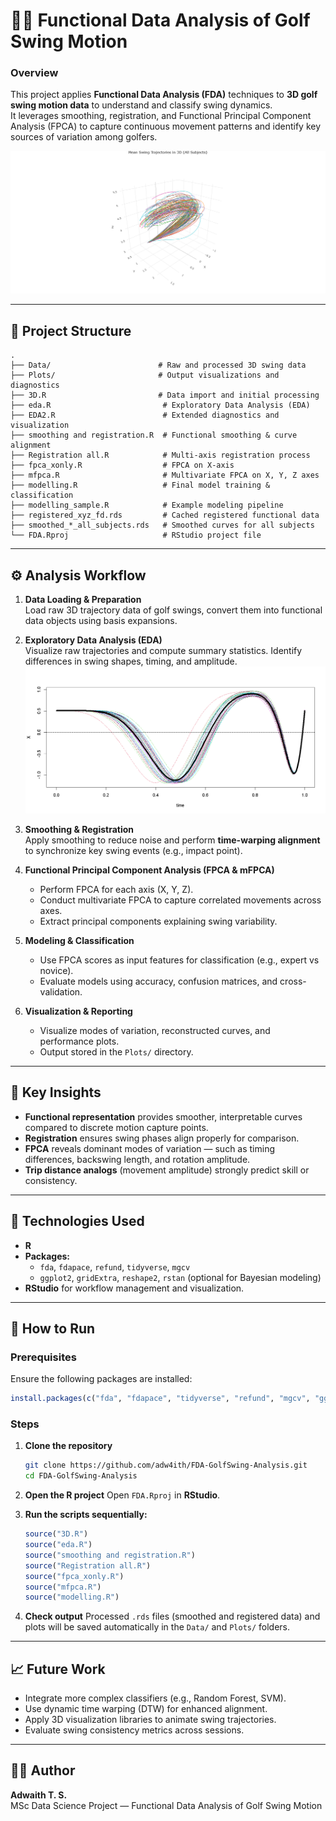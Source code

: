 # 🏌️‍♂️ Functional Data Analysis of Golf Swing Motion

### Overview
This project applies **Functional Data Analysis (FDA)** techniques to **3D golf swing motion data** to understand and classify swing dynamics.  
It leverages smoothing, registration, and Functional Principal Component Analysis (FPCA) to capture continuous movement patterns and identify key sources of variation among golfers.

![Sample 3D Trajectory](Plots/New/newplot.png)

---

## 📂 Project Structure

```
.
├── Data/                        # Raw and processed 3D swing data
├── Plots/                       # Output visualizations and diagnostics
├── 3D.R                         # Data import and initial processing
├── eda.R                         # Exploratory Data Analysis (EDA)
├── EDA2.R                        # Extended diagnostics and visualization
├── smoothing and registration.R  # Functional smoothing & curve alignment
├── Registration all.R            # Multi-axis registration process
├── fpca_xonly.R                  # FPCA on X-axis
├── mfpca.R                       # Multivariate FPCA on X, Y, Z axes
├── modelling.R                   # Final model training & classification
├── modelling_sample.R            # Example modeling pipeline
├── registered_xyz_fd.rds         # Cached registered functional data
├── smoothed_*_all_subjects.rds   # Smoothed curves for all subjects
└── FDA.Rproj                     # RStudio project file
```

---

## ⚙️ Analysis Workflow

1. **Data Loading & Preparation**  
   Load raw 3D trajectory data of golf swings, convert them into functional data objects using basis expansions.

2. **Exploratory Data Analysis (EDA)**  
   Visualize raw trajectories and compute summary statistics. Identify differences in swing shapes, timing, and amplitude.
    ![Smoothen and registered swings Example](Plots/Rplot01.png)

3. **Smoothing & Registration**  
   Apply smoothing to reduce noise and perform **time-warping alignment** to synchronize key swing events (e.g., impact point).

 

5. **Functional Principal Component Analysis (FPCA & mFPCA)**  
   - Perform FPCA for each axis (X, Y, Z).  
   - Conduct multivariate FPCA to capture correlated movements across axes.  
   - Extract principal components explaining swing variability.

6. **Modeling & Classification**  
   - Use FPCA scores as input features for classification (e.g., expert vs novice).  
   - Evaluate models using accuracy, confusion matrices, and cross-validation.

7. **Visualization & Reporting**  
   - Visualize modes of variation, reconstructed curves, and performance plots.  
   - Output stored in the `Plots/` directory.

---

## 🧠 Key Insights
- **Functional representation** provides smoother, interpretable curves compared to discrete motion capture points.  
- **Registration** ensures swing phases align properly for comparison.  
- **FPCA** reveals dominant modes of variation — such as timing differences, backswing length, and rotation amplitude.  
- **Trip distance analogs** (movement amplitude) strongly predict skill or consistency.

---

## 🧰 Technologies Used
- **R**  
- **Packages:**  
  - `fda`, `fdapace`, `refund`, `tidyverse`, `mgcv`  
  - `ggplot2`, `gridExtra`, `reshape2`, `rstan` (optional for Bayesian modeling)  
- **RStudio** for workflow management and visualization.

---

## 🚀 How to Run

### Prerequisites
Ensure the following packages are installed:
```r
install.packages(c("fda", "fdapace", "tidyverse", "refund", "mgcv", "ggplot2", "reshape2", "gridExtra"))
```

### Steps
1. **Clone the repository**
   ```bash
   git clone https://github.com/adw4ith/FDA-GolfSwing-Analysis.git
   cd FDA-GolfSwing-Analysis
   ```

2. **Open the R project**
   Open `FDA.Rproj` in **RStudio**.

3. **Run the scripts sequentially:**
   ```r
   source("3D.R")
   source("eda.R")
   source("smoothing and registration.R")
   source("Registration all.R")
   source("fpca_xonly.R")
   source("mfpca.R")
   source("modelling.R")
   ```

4. **Check output**
   Processed `.rds` files (smoothed and registered data) and plots will be saved automatically in the `Data/` and `Plots/` folders.

---

## 📈 Future Work
- Integrate more complex classifiers (e.g., Random Forest, SVM).  
- Use dynamic time warping (DTW) for enhanced alignment.  
- Apply 3D visualization libraries to animate swing trajectories.  
- Evaluate swing consistency metrics across sessions.


---

## 👨‍💻 Author
**Adwaith T. S.**  
MSc Data Science Project — Functional Data Analysis of Golf Swing Motion  
